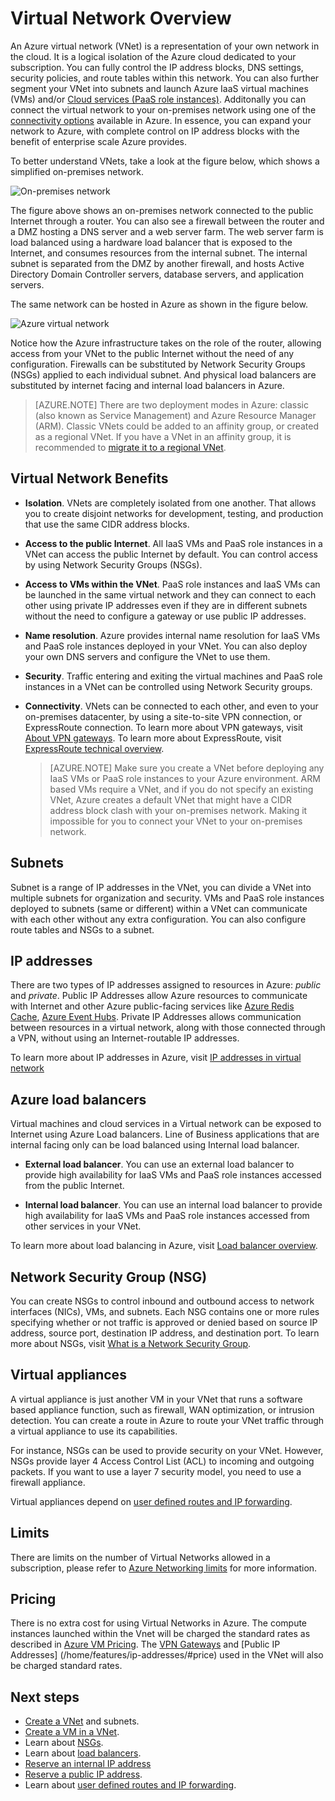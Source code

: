 <properties
   pageTitle="Azure Virtual Network (VNet) Overview"
   description="Learn about virtual networks (VNets) in Azure"
   services="virtual-network"
   documentationCenter="na"
   authors="telmosampaio"
   manager="carmonm"
   editor="tysonn" />
<tags
	ms.service="virtual-network"
	ms.date="12/11/2015"
	wacn.date=""/>

# Virtual Network Overview

An Azure virtual network (VNet) is a representation of your own network in the cloud.  It is a logical isolation of the Azure cloud dedicated to your subscription. You can fully control the IP address blocks, DNS settings, security policies, and route tables within this network. You can also further segment your VNet into subnets and launch Azure IaaS virtual machines (VMs) and/or [Cloud services (PaaS role instances)](/documentation/articles/cloud-services-choose-me). Additonally you can connect the virtual network to your on-premises network using one of the [connectivity options](/documentation/articles/vpn-gateway-cross-premises-options) available in Azure. In essence, you can expand your network to Azure, with complete control on IP address blocks with the benefit of enterprise scale Azure provides. 

To better understand VNets, take a look at the figure below, which shows a simplified on-premises network.

![On-premises network](./media/virtual-networks-overview/figure01.png)

The figure above shows an on-premises network connected to the public Internet through a router. You can also see a firewall between the router and a DMZ hosting a DNS server and a web server farm. The web server farm is load balanced using a hardware load balancer that is exposed to the Internet, and consumes resources from the internal subnet. The internal subnet is separated from the DMZ by another firewall, and hosts Active Directory Domain Controller servers, database servers, and application servers.

The same network can be hosted in Azure as shown in the figure below.

![Azure virtual network](./media/virtual-networks-overview/figure02.png)

Notice how the Azure infrastructure takes on the role of the router, allowing access from your VNet to the public Internet without the need of any configuration. Firewalls can be substituted by Network Security Groups (NSGs) applied to each individual subnet. And physical load balancers are substituted by internet facing and internal load balancers in Azure.

>[AZURE.NOTE] There are two deployment modes in Azure: classic (also known as Service Management) and Azure Resource Manager (ARM). Classic VNets could be added to an affinity group, or created as a regional VNet. If you have a VNet in an affinity group, it is recommended to [migrate it to a regional VNet](/documentation/articles/virtual-networks-migrate-to-regional-vnet). 

## Virtual Network Benefits

- **Isolation**. VNets are completely isolated from one another. That allows you to create disjoint networks for development, testing, and production that use the same CIDR address blocks.

- **Access to the public Internet**. All IaaS VMs and PaaS role instances in a VNet can access the public Internet by default. You can control access by using Network Security Groups (NSGs).

- **Access to VMs within the VNet**. PaaS role instances and IaaS VMs can be launched in the same virtual network and they can connect to each other using private IP addresses even if they are in different subnets without the need to configure a gateway or use public IP addresses.

- **Name resolution**. Azure provides internal name resolution for IaaS VMs and PaaS role instances deployed in your VNet. You can also deploy your own DNS servers and configure the VNet to use them.

- **Security**. Traffic entering and exiting the virtual machines and PaaS role instances in a VNet can be controlled using Network Security groups.

- **Connectivity**. VNets can be connected to each other, and even to your on-premises datacenter, by using a site-to-site VPN connection, or ExpressRoute connection. To learn more about VPN gateways, visit [About VPN gateways](/documentation/articles/vpn-gateway-about-vpngateways). To learn more about ExpressRoute, visit [ExpressRoute technical overview](/documentation/articles/expressroute-introduction).

    >[AZURE.NOTE] Make sure you create a VNet before deploying any IaaS VMs or PaaS role instances to your Azure environment. ARM based VMs require a VNet, and if you do not specify an existing VNet, Azure creates a default VNet that might have a CIDR address block clash with your on-premises network. Making it impossible for you to connect your VNet to your on-premises network.
    
## Subnets

Subnet is a range of IP addresses in the VNet, you can divide a VNet into multiple subnets for organization and security. VMs and PaaS role instances deployed to subnets (same or different) within a VNet can communicate with each other without any extra configuration. You can also configure route tables and NSGs to a subnet.

## IP addresses


There are two types of IP addresses assigned to resources in Azure: *public* and *private*. Public IP Addresses allow Azure resources to communicate with Internet and other Azure public-facing services like [Azure Redis Cache](/home/features/cache/), [Azure Event Hubs](/documentation/services/event-hubs/). Private IP Addresses allows communication between resources in a virtual network, along with those connected through a VPN, without using an Internet-routable IP addresses. 

To learn more about IP addresses in Azure, visit [IP addresses in virtual network](/documentation/articles/virtual-network-ip-addresses-arm)

## Azure load balancers

Virtual machines and cloud services in a Virtual network can be exposed to Internet using Azure Load balancers. Line of Business applications that are internal facing only can be load balanced using Internal load balancer. 

- **External load balancer**. You can use an external load balancer to provide high availability for IaaS VMs and PaaS role instances accessed from the public Internet.

- **Internal load balancer**. You can use an internal load balancer to provide high availability for IaaS VMs and PaaS role instances accessed from other services in your VNet.

To learn more about load balancing in Azure, visit [Load balancer overview](/documentation/articles/load-balancer-overview).

## Network Security Group (NSG)

You can create NSGs to control inbound and outbound access to network interfaces (NICs), VMs, and subnets. Each NSG contains one or more rules specifying whether or not traffic is approved or denied based on source IP address, source port, destination IP address, and destination port. To learn more about NSGs, visit [What is a Network Security Group](/documentation/articles/virtual-networks-nsg).

## Virtual appliances

A virtual appliance is just another VM in your VNet that runs a software based appliance function, such as firewall, WAN optimization, or intrusion detection. You can create a route in Azure to route your VNet traffic through a virtual appliance to use its capabilities.

For instance, NSGs can be used to provide security on your VNet. However, NSGs provide layer 4 Access Control List (ACL) to incoming and outgoing packets. If you want to use a layer 7 security model, you need to use a firewall appliance.

Virtual appliances depend on [user defined routes and IP forwarding](/documentation/articles/virtual-networks-udr-overview).

## Limits
There are limits on the number of Virtual Networks allowed in a subscription, please refer to [Azure Networking limits](/documentation/articles/azure-subscription-service-limits#networking-limits) for more information.

## Pricing
There is no extra cost for using Virtual Networks in Azure. The compute instances launched within the Vnet will be charged the standard rates as described in [Azure VM Pricing](/home/features/virtual-machines/#price). The [VPN Gateways](/home/features/vpn-gateway/#price) and [Public IP Addresses] (/home/features/ip-addresses/#price) used in the VNet will also be charged standard rates. 

## Next steps

- [Create a VNet](/documentation/articles/virtual-networks-create-vnet-arm-pportal) and subnets.
- [Create a VM in a VNet](/documentation/articles/virtual-machines-windows-tutorial-classic-portal).
- Learn about [NSGs](/documentation/articles/virtual-networks-nsg).
- Learn about [load balancers](/documentation/articles/load-balancer-overview).
- [Reserve an internal IP address](/documentation/articles/virtual-networks-reserved-private-ip)
- [Reserve a public IP address](/documentation/articles/virtual-networks-reserved-public-ip).
- Learn about [user defined routes and IP forwarding](/documentation/articles/virtual-networks-udr-overview).


